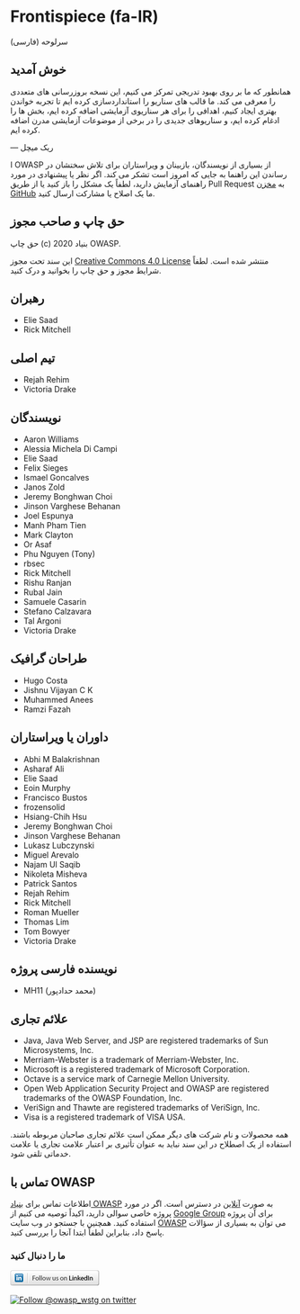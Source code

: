 # Frontispiece (fa-IR)

سرلوحه (فارسی)

## خوش آمدید

همانطور که ما بر روی بهبود تدریجی تمرکز می کنیم، این نسخه بروزرسانی های متعددی را معرفی می کند. ما قالب های سناریو را استانداردسازی کرده ایم تا تجربه خواندن بهتری ایجاد کنیم، اهدافی را برای هر سناریوی آزمایشی اضافه کرده ایم، بخش ها را ادغام کرده ایم، و سناریوهای جدیدی را در برخی از موضوعات آزمایشی مدرن اضافه کرده ایم.

— ریک میچل

ا OWASP از بسیاری از نویسندگان، بازبینان و ویراستاران برای تلاش سختشان در رساندن این راهنما به جایی که امروز است تشکر می کند. اگر نظر یا پیشنهادی در مورد راهنمای آزمایش دارید، لطفاً یک مشکل را باز کنید یا از طریق Pull Request به [مخزن GitHub](https://github.com/whoismh11/OWASP_WSTG_FA) ما یک اصلاح یا مشارکت ارسال کنید.

## حق چاپ و صاحب مجوز

حق چاپ (c) 2020 بنیاد OWASP.

این سند تحت مجوز [Creative Commons 4.0 License](https://creativecommons.org/licenses/by-sa/4.0/) منتشر شده است. لطفاً شرایط مجوز و حق چاپ را بخوانید و درک کنید.

## رهبران

- Elie Saad
- Rick Mitchell

## تیم اصلی

- Rejah Rehim
- Victoria Drake

## نویسندگان

- Aaron Williams
- Alessia Michela Di Campi
- Elie Saad
- Felix Sieges
- Ismael Goncalves
- Janos Zold
- Jeremy Bonghwan Choi
- Jinson Varghese Behanan
- Joel Espunya
- Manh Pham Tien
- Mark Clayton
- Or Asaf
- Phu Nguyen (Tony)
- rbsec
- Rick Mitchell
- Rishu Ranjan
- Rubal Jain
- Samuele Casarin
- Stefano Calzavara
- Tal Argoni
- Victoria Drake

## طراحان گرافیک

- Hugo Costa
- Jishnu Vijayan C K
- Muhammed Anees
- Ramzi Fazah

## داوران یا ویراستاران

- Abhi M Balakrishnan
- Asharaf Ali
- Elie Saad
- Eoin Murphy
- Francisco Bustos
- frozensolid
- Hsiang-Chih Hsu
- Jeremy Bonghwan Choi
- Jinson Varghese Behanan
- Lukasz Lubczynski
- Miguel Arevalo
- Najam Ul Saqib
- Nikoleta Misheva
- Patrick Santos
- Rejah Rehim
- Rick Mitchell
- Roman Mueller
- Thomas Lim
- Tom Bowyer
- Victoria Drake

## نویسنده فارسی پروژه

- MH11 (محمد حدادپور)

## علائم تجاری

- Java, Java Web Server, and JSP are registered trademarks of Sun Microsystems, Inc.
- Merriam-Webster is a trademark of Merriam-Webster, Inc.
- Microsoft is a registered trademark of Microsoft Corporation.
- Octave is a service mark of Carnegie Mellon University.
- Open Web Application Security Project and OWASP are registered trademarks of the OWASP Foundation, Inc.
- VeriSign and Thawte are registered trademarks of VeriSign, Inc.
- Visa is a registered trademark of VISA USA.

همه محصولات و نام شرکت های دیگر ممکن است علائم تجاری صاحبان مربوطه باشند. استفاده از یک اصطلاح در این سند نباید به عنوان تأثیری بر اعتبار علامت تجاری یا علامت خدماتی تلقی شود.

## تماس با OWASP

اطلاعات تماس برای [بنیاد OWASP](https://owasp.org/) به صورت [آنلاین](https://owasp.org/contact/) در دسترس است. اگر در مورد پروژه خاصی سوالی دارید، اکیداً توصیه می کنیم از [Google Group](https://groups.google.com/a/owasp.org/forum/) برای آن پروژه استفاده کنید. همچنین با جستجو در وب سایت [OWASP](https://owasp.org/) می توان به بسیاری از سؤالات پاسخ داد، بنابراین لطفاً ابتدا آنجا را بررسی کنید.

### ما را دنبال کنید

[![Follow OWASP on LinkedIn](images/follow_badge.png)](https://www.linkedin.com/company/owasp/)

[![Follow @owasp_wstg on twitter](https://img.shields.io/twitter/follow/owasp_wstg?style=social)](https://twitter.com/owasp_wstg)
